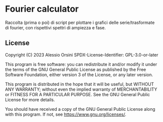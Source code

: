 # Fourier calculator

Raccolta (prima o poi) di script per plottare i grafici delle serie/trasformate di fourier, con rispettivi spettri di ampiezza e fase.

## License

Copyright (C) 2023  Alessio Orsini
SPDX-License-Identifier: GPL-3.0-or-later

This program is free software: you can redistribute it and/or modify
it under the terms of the GNU General Public License as published by
the Free Software Foundation, either version 3 of the License, or 
any later version.

This program is distributed in the hope that it will be useful,
but WITHOUT ANY WARRANTY; without even the implied warranty of
MERCHANTABILITY or FITNESS FOR A PARTICULAR PURPOSE.  See the
GNU General Public License for more details.

You should have received a copy of the GNU General Public License
along with this program.  If not, see <https://www.gnu.org/licenses/>.
